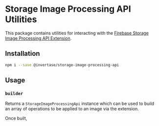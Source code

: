 # Storage Image Processing API Utilities

This package contains utilities for interacting with the [Firebase Storage Image Processing API Extension](#todo).

## Installation

```bash
npm i --save @invertase/storage-image-processing-api
```

## Usage

### `builder`

Returns a `StorageImageProcessingApi` instance which can be used to build an array of operations to be applied to an image via the extension.

Once built, 